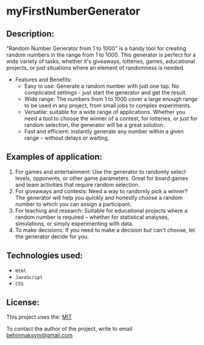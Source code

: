 # myFirstNumberGenerator

## **Description:**
"Random Number Generator from 1 to 1000" is a handy tool for creating random numbers in the range from 1 to 1000. This generator is perfect for a wide variety of tasks, whether it's giveaways, lotteries, games, educational projects, or just situations where an element of randomness is needed.

+ Features and Benefits: 
  + Easy to use: Generate a random number with just one tap. No complicated settings - just start the generator and get the result.
  + Wide range: The numbers from 1 to 1000 cover a large enough range to be used in any project, from small jobs to complex experiments.
  + Versatile: suitable for a wide range of applications. Whether you need a tool to choose the winner of a contest, for lotteries, or just for random selection,        the generator will be a great solution.
  + Fast and efficient: instantly generate any number within a given range – without delays or waiting.
## **Examples of application:**
1. For games and entertainment: Use the generator to randomly select levels, opponents, or other game parameters. Great for board games and team activities that require random selection.
2. For giveaways and contests: Need a way to randomly pick a winner? The generator will help you quickly and honestly choose a random number to which you can assign a participant.
3. For teaching and research: Suitable for educational projects where a random number is required – whether for statistical analyses, simulations, or simply experimenting with data.
4. To make decisions: If you need to make a decision but can't choose, let the generator decide for you.

## Technologies used:
*  `Html`
*  `JavaScript`
*  `CSS`

## **License:**
This project uses the: [MIT](https://github.com/istbega/Number-Generator/blob/main/LICENSE)

To contact the author of the project, write to email behinmaksym@gmail.com
